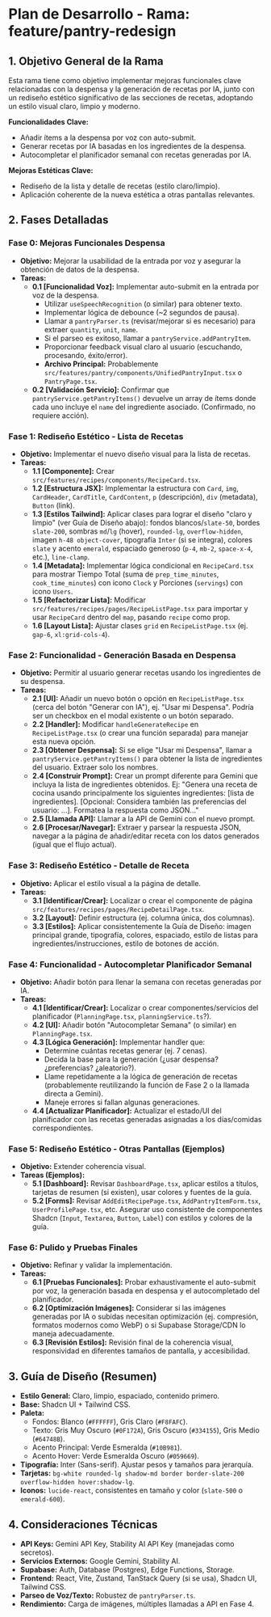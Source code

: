# Plan de Desarrollo - Rama: feature/pantry-redesign

## 1. Objetivo General de la Rama

Esta rama tiene como objetivo implementar mejoras funcionales clave relacionadas con la despensa y la generación de recetas por IA, junto con un rediseño estético significativo de las secciones de recetas, adoptando un estilo visual claro, limpio y moderno.

**Funcionalidades Clave:**
*   Añadir ítems a la despensa por voz con auto-submit.
*   Generar recetas por IA basadas en los ingredientes de la despensa.
*   Autocompletar el planificador semanal con recetas generadas por IA.

**Mejoras Estéticas Clave:**
*   Rediseño de la lista y detalle de recetas (estilo claro/limpio).
*   Aplicación coherente de la nueva estética a otras pantallas relevantes.

## 2. Fases Detalladas

### Fase 0: Mejoras Funcionales Despensa
*   **Objetivo:** Mejorar la usabilidad de la entrada por voz y asegurar la obtención de datos de la despensa.
*   **Tareas:**
    *   **0.1 [Funcionalidad Voz]:** Implementar auto-submit en la entrada por voz de la despensa.
        *   Utilizar `useSpeechRecognition` (o similar) para obtener texto.
        *   Implementar lógica de debounce (~2 segundos de pausa).
        *   Llamar a `pantryParser.ts` (revisar/mejorar si es necesario) para extraer `quantity`, `unit`, `name`.
        *   Si el parseo es exitoso, llamar a `pantryService.addPantryItem`.
        *   Proporcionar feedback visual claro al usuario (escuchando, procesando, éxito/error).
        *   **Archivo Principal:** Probablemente `src/features/pantry/components/UnifiedPantryInput.tsx` o `PantryPage.tsx`.
    *   **0.2 [Validación Servicio]:** Confirmar que `pantryService.getPantryItems()` devuelve un array de ítems donde cada uno incluye el `name` del ingrediente asociado. (Confirmado, no requiere acción).

### Fase 1: Rediseño Estético - Lista de Recetas
*   **Objetivo:** Implementar el nuevo diseño visual para la lista de recetas.
*   **Tareas:**
    *   **1.1 [Componente]:** Crear `src/features/recipes/components/RecipeCard.tsx`.
    *   **1.2 [Estructura JSX]:** Implementar la estructura con `Card`, `img`, `CardHeader`, `CardTitle`, `CardContent`, `p` (descripción), `div` (metadata), `Button` (link).
    *   **1.3 [Estilos Tailwind]:** Aplicar clases para lograr el diseño "claro y limpio" (ver Guía de Diseño abajo): fondos blancos/`slate-50`, bordes `slate-200`, sombras `md`/`lg` (hover), `rounded-lg`, `overflow-hidden`, imagen `h-48 object-cover`, tipografía `Inter` (si se integra), colores `slate` y acento `emerald`, espaciado generoso (`p-4`, `mb-2`, `space-x-4`, etc.), `line-clamp`.
    *   **1.4 [Metadata]:** Implementar lógica condicional en `RecipeCard.tsx` para mostrar Tiempo Total (suma de `prep_time_minutes`, `cook_time_minutes`) con icono `Clock` y Porciones (`servings`) con icono `Users`.
    *   **1.5 [Refactorizar Lista]:** Modificar `src/features/recipes/pages/RecipeListPage.tsx` para importar y usar `RecipeCard` dentro del `map`, pasando `recipe` como prop.
    *   **1.6 [Layout Lista]:** Ajustar clases `grid` en `RecipeListPage.tsx` (ej. `gap-6`, `xl:grid-cols-4`).

### Fase 2: Funcionalidad - Generación Basada en Despensa
*   **Objetivo:** Permitir al usuario generar recetas usando los ingredientes de su despensa.
*   **Tareas:**
    *   **2.1 [UI]:** Añadir un nuevo botón o opción en `RecipeListPage.tsx` (cerca del botón "Generar con IA"), ej. "Usar mi Despensa". Podría ser un checkbox en el modal existente o un botón separado.
    *   **2.2 [Handler]:** Modificar `handleGenerateRecipe` en `RecipeListPage.tsx` (o crear una función separada) para manejar esta nueva opción.
    *   **2.3 [Obtener Despensa]:** Si se elige "Usar mi Despensa", llamar a `pantryService.getPantryItems()` para obtener la lista de ingredientes del usuario. Extraer solo los nombres.
    *   **2.4 [Construir Prompt]:** Crear un prompt diferente para Gemini que incluya la lista de ingredientes obtenidos. Ej: "Genera una receta de cocina usando principalmente los siguientes ingredientes: [lista de ingredientes]. [Opcional: Considera también las preferencias del usuario: ...]. Formatea la respuesta como JSON..."
    *   **2.5 [Llamada API]:** Llamar a la API de Gemini con el nuevo prompt.
    *   **2.6 [Procesar/Navegar]:** Extraer y parsear la respuesta JSON, navegar a la página de añadir/editar receta con los datos generados (igual que el flujo actual).

### Fase 3: Rediseño Estético - Detalle de Receta
*   **Objetivo:** Aplicar el estilo visual a la página de detalle.
*   **Tareas:**
    *   **3.1 [Identificar/Crear]:** Localizar o crear el componente de página `src/features/recipes/pages/RecipeDetailPage.tsx`.
    *   **3.2 [Layout]:** Definir estructura (ej. columna única, dos columnas).
    *   **3.3 [Estilos]:** Aplicar consistentemente la Guía de Diseño: imagen principal grande, tipografía, colores, espaciado, estilo de listas para ingredientes/instrucciones, estilo de botones de acción.

### Fase 4: Funcionalidad - Autocompletar Planificador Semanal
*   **Objetivo:** Añadir botón para llenar la semana con recetas generadas por IA.
*   **Tareas:**
    *   **4.1 [Identificar/Crear]:** Localizar o crear componentes/servicios del planificador (`PlanningPage.tsx`, `planningService.ts`?).
    *   **4.2 [UI]:** Añadir botón "Autocompletar Semana" (o similar) en `PlanningPage.tsx`.
    *   **4.3 [Lógica Generación]:** Implementar handler que:
        *   Determine cuántas recetas generar (ej. 7 cenas).
        *   Decida la base para la generación (¿usar despensa? ¿preferencias? ¿aleatorio?).
        *   Llame repetidamente a la lógica de generación de recetas (probablemente reutilizando la función de Fase 2 o la llamada directa a Gemini).
        *   Maneje errores si fallan algunas generaciones.
    *   **4.4 [Actualizar Planificador]:** Actualizar el estado/UI del planificador con las recetas generadas asignadas a los días/comidas correspondientes.

### Fase 5: Rediseño Estético - Otras Pantallas (Ejemplos)
*   **Objetivo:** Extender coherencia visual.
*   **Tareas (Ejemplos):**
    *   **5.1 [Dashboard]:** Revisar `DashboardPage.tsx`, aplicar estilos a títulos, tarjetas de resumen (si existen), usar colores y fuentes de la guía.
    *   **5.2 [Forms]:** Revisar `AddEditRecipePage.tsx`, `AddPantryItemForm.tsx`, `UserProfilePage.tsx`, etc. Asegurar uso consistente de componentes Shadcn (`Input`, `Textarea`, `Button`, `Label`) con estilos y colores de la guía.

### Fase 6: Pulido y Pruebas Finales
*   **Objetivo:** Refinar y validar la implementación.
*   **Tareas:**
    *   **6.1 [Pruebas Funcionales]:** Probar exhaustivamente el auto-submit por voz, la generación basada en despensa y el autocompletado del planificador.
    *   **6.2 [Optimización Imágenes]:** Considerar si las imágenes generadas por IA o subidas necesitan optimización (ej. compresión, formatos modernos como WebP) o si Supabase Storage/CDN lo maneja adecuadamente.
    *   **6.3 [Revisión Estilos]:** Revisión final de la coherencia visual, responsividad en diferentes tamaños de pantalla, y accesibilidad.

## 3. Guía de Diseño (Resumen)

*   **Estilo General:** Claro, limpio, espaciado, contenido primero.
*   **Base:** Shadcn UI + Tailwind CSS.
*   **Paleta:**
    *   Fondos: Blanco (`#FFFFFF`), Gris Claro (`#F8FAFC`).
    *   Texto: Gris Muy Oscuro (`#0F172A`), Gris Oscuro (`#334155`), Gris Medio (`#64748B`).
    *   Acento Principal: Verde Esmeralda (`#10B981`).
    *   Acento Hover: Verde Esmeralda Oscuro (`#059669`).
*   **Tipografía:** Inter (Sans-serif). Ajustar pesos y tamaños para jerarquía.
*   **Tarjetas:** `bg-white rounded-lg shadow-md border border-slate-200 overflow-hidden hover:shadow-lg`.
*   **Iconos:** `lucide-react`, consistentes en tamaño y color (`slate-500` o `emerald-600`).

## 4. Consideraciones Técnicas

*   **API Keys:** Gemini API Key, Stability AI API Key (manejadas como secretos).
*   **Servicios Externos:** Google Gemini, Stability AI.
*   **Supabase:** Auth, Database (Postgres), Edge Functions, Storage.
*   **Frontend:** React, Vite, Zustand, TanStack Query (si se usa), Shadcn UI, Tailwind CSS.
*   **Parseo de Voz/Texto:** Robustez de `pantryParser.ts`.
*   **Rendimiento:** Carga de imágenes, múltiples llamadas a API en Fase 4.